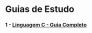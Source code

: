 # Guias de Estudo

<h3>1 - <a href="https://github.com/CleyltonAlcantara/Guias_de_Estudo/Guias/Linguagem_C.md">Linguagem C - Guia Completo</a></h3>  
